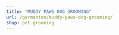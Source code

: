```yaml
---
title: "MUDDY PAWS DOG GROOMING"
url: /germanton/muddy-paws-dog-grooming/
shop: pet grooming
---
```

